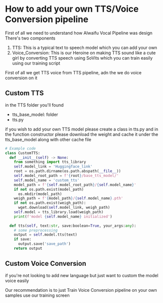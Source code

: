 # How to add your own TTS/Voice Conversion pipeline
First of all we need to understand how AIwaifu Vocal Pipeline was design
There's two components
1. TTS: This is a typical text to speech model which you can add your own
2. Voice_Conversion: This is our Heroine on making TTS sound like a cute girl by converting TTS speech using SoVits which you can train easily using our training script

First of all we get TTS voice from TTS pipeline, adn the we do voice conversion on it
## Custom TTS
in the TTS folder you'll found
- tts_base_model: folder
- tts.py

if you wish to add your own TTS model please create a class in tts.py
and in the function constructor please download the weight and cache it under the tts_base_model along with other cache file
```python
# Example code
class CustomTTS:
  def __init__(self) -> None:
    from something import tts_library
    self.model_link = 'Huggingface_link'
    root = os.path.dirname(os.path.abspath(__file__))
    self.model_root_path = f'{root}/base_tts_model/'
    self.model_name = 'custom_tts'
    model_path = f'{self.model_root_path}/{self.model_name}'
    if not os.path.exist(model_path)
      os.mkdir(model_path)
    weigh_path = f'{model_path}/{self.model_name}.pth'
    if not os.path.exist(weigh_path):
      wget.download(self.model_link, weigh_path)
    self.model = tts_library.load(weigh_path)
    print(f'model {self.model_name} initialized')
  
  def tts(self, text:str, save:boolean=True, your_args:any):
    # some preprocessing
    output = self.model.tts(text)
    if save:
      output.save('save_path')
    return output
```
## Custom Voice Conversion
if you're not looking to add new language but just want to custom the model voice easily

Our recommendation is to just Train Voice Conversion pipeline on your own samples use our training screen
